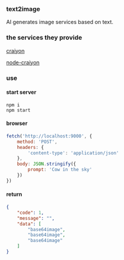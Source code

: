 ### text2image
AI generates image services based on text.

### the services they provide
[craiyon](https://www.craiyon.com/)

[node-craiyon](https://github.com/jozsefsallai/node-craiyon)


### use

#### start server
```
npm i
npm start
```

#### browser
```js
fetch('http://localhost:9000', {
    method: 'POST',
    headers: {
        'content-type': 'application/json'
    },
    body: JSON.stringify({
        prompt: 'Cow in the sky'
    })
})
```

#### return
```json
{
    "code": 1,
    "message": "",
    "data": [
        "base64image",
        "base64image",
        "base64image"
    ]
}
```
